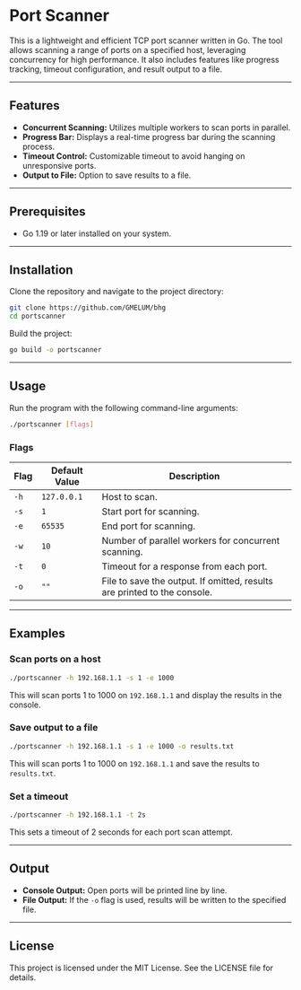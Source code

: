 # Port Scanner

This is a lightweight and efficient TCP port scanner written in Go. The tool allows scanning a range of ports on a specified host, leveraging concurrency for high performance. It also includes features like progress tracking, timeout configuration, and result output to a file.

---

## Features

- **Concurrent Scanning:** Utilizes multiple workers to scan ports in parallel.
- **Progress Bar:** Displays a real-time progress bar during the scanning process.
- **Timeout Control:** Customizable timeout to avoid hanging on unresponsive ports.
- **Output to File:** Option to save results to a file.

---

## Prerequisites

- Go 1.19 or later installed on your system.

---

## Installation

Clone the repository and navigate to the project directory:

```bash
git clone https://github.com/GMELUM/bhg
cd portscanner
```

Build the project:

```bash
go build -o portscanner
```

---

## Usage

Run the program with the following command-line arguments:

```bash
./portscanner [flags]
```

### Flags

| Flag | Default Value | Description                                                              |
| ---- | ------------- | ------------------------------------------------------------------------ |
| `-h` | `127.0.0.1`   | Host to scan.                                                            |
| `-s` | `1`           | Start port for scanning.                                                 |
| `-e` | `65535`       | End port for scanning.                                                   |
| `-w` | `10`          | Number of parallel workers for concurrent scanning.                      |
| `-t` | `0`           | Timeout for a response from each port.                                   |
| `-o` | `""`          | File to save the output. If omitted, results are printed to the console. |

---

## Examples

### Scan ports on a host

```bash
./portscanner -h 192.168.1.1 -s 1 -e 1000
```

This will scan ports 1 to 1000 on `192.168.1.1` and display the results in the console.

### Save output to a file

```bash
./portscanner -h 192.168.1.1 -s 1 -e 1000 -o results.txt
```

This will scan ports 1 to 1000 on `192.168.1.1` and save the results to `results.txt`.

### Set a timeout

```bash
./portscanner -h 192.168.1.1 -t 2s
```

This sets a timeout of 2 seconds for each port scan attempt.

---

## Output

- **Console Output:** Open ports will be printed line by line.
- **File Output:** If the `-o` flag is used, results will be written to the specified file.

---

## License

This project is licensed under the MIT License. See the LICENSE file for details.